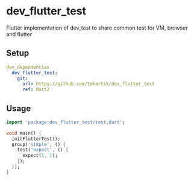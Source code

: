 # dev_flutter_test

Flutter implementation of dev_test to share common test for VM, browser and flutter

## Setup

```yaml
dev_dependencies
  dev_flutter_test:
    git:
      url: https://github.com/tekartik/dev_flutter_test
      ref: dart2
```


## Usage

```dart
import 'package:dev_flutter_test/test.dart';

void main() {
  initFlutterTest();
  group('simple', () {
    test('expect', () {
      expect(1, 1);
    });
  });
}
```